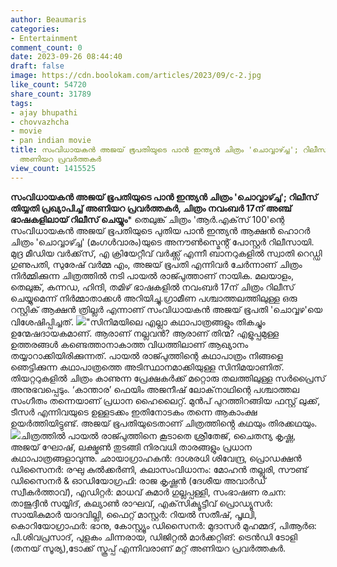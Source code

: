 ```yaml
---
author: Beaumaris
categories:
- Entertainment
comment_count: 0
date: 2023-09-26 08:44:40
draft: false
image: https://cdn.boolokam.com/articles/2023/09/c-2.jpg
like_count: 54720
share_count: 31789
tags:
- ajay bhupathi
- chovvazhcha
- movie
- pan indian movie
title: സംവിധായകൻ അജയ് ഭൂപതിയുടെ പാൻ ഇന്ത്യൻ ചിത്രം 'ചൊവ്വാഴ്ച്ച'; റിലീസ് തിയ്യതി പ്രഖ്യാപിച്ച്
  അണിയറ പ്രവർത്തകർ
view_count: 1415525
---
```


**സംവിധായകൻ അജയ് ഭൂപതിയുടെ പാൻ ഇന്ത്യൻ ചിത്രം 'ചൊവ്വാഴ്ച്ച'; റിലീസ് തിയ്യതി പ്രഖ്യാപിച്ച് അണിയറ പ്രവർത്തകർ, ചിത്രം നവംബർ 17ന് അഞ്ച് ഭാഷകളിലായ് റിലീസ് ചെയ്യും*** തെലുങ്ക് ചിത്രം 'ആർ.എക്‌സ് 100'ന്റെ സംവിധായകൻ അജയ് ഭൂപതിയുടെ പുതിയ പാൻ ഇന്ത്യൻ ആക്ഷൻ ഹൊറർ ചിത്രം 'ചൊവ്വാഴ്ച്ച' (മംഗൾവാരം)യുടെ അനൗൺസ്മെൻ്റ് പോസ്റ്റർ റിലീസായി. മുദ്ര മീഡിയ വർക്ക്‌സ്, എ ക്രിയേറ്റീവ് വർക്ക്സ് എന്നീ ബാനറുകളിൽ സ്വാതി റെഡ്ഡി ഗുണുപതി, സുരേഷ് വർമ്മ എം, അജയ് ഭൂപതി എന്നിവർ ചേർന്നാണ് ചിത്രം നിർമ്മിക്കുന്ന ചിത്രത്തിൽ നടി പായൽ രാജ്പുത്താണ് നായിക. മലയാളം, തെലുങ്ക്, കന്നഡ, ഹിന്ദി, തമിഴ് ഭാഷകളിൽ നവംബർ 17ന് ചിത്രം റിലീസ് ചെയ്യുമെന്ന് നിർമ്മാതാക്കൾ അറിയിച്ചു.ഗ്രാമീണ പശ്ചാത്തലത്തിലുള്ള ഒരു റസ്റ്റിക് ആക്ഷൻ ത്രില്ലർ എന്നാണ് സംവിധായകൻ അജയ് ഭൂപതി 'ചൊവ്വഴ'യെ വിശേഷിപ്പിച്ചത്. ![](https://cdn.boolokam.com/articles/2023/09/c-2.jpg)"സിനിമയിലെ എല്ലാ കഥാപാത്രങ്ങളും തികച്ചും ഉന്മേഷദായകമാണ്. ആരാണ് നല്ലവൻ? ആരാണ് തിന്മ? എളുപ്പമുള്ള ഉത്തരങ്ങൾ കണ്ടെത്താനാകാത്ത വിധത്തിലാണ് ആഖ്യാനം തയ്യാറാക്കിയിരിക്കുന്നത്. പായൽ രാജ്പുത്തിന്റെ കഥാപാത്രം നിങ്ങളെ ഞെട്ടിക്കുന്ന കഥാപാത്രത്തെ അടിസ്ഥാനമാക്കിയുള്ള സിനിമയാണിത്. തിയറ്ററുകളിൽ ചിത്രം കാണുന്ന പ്രേക്ഷകർക്ക് മറ്റൊരു തലത്തിലുള്ള സർപ്രൈസ് അനുഭവപ്പെടും. ‘കാന്താര’ ഫെയിം അജനീഷ് ലോക്‌നാഥിന്റെ പശ്ചാത്തല സംഗീതം തന്നെയാണ് പ്രധാന ഹൈലൈറ്റ്. മുൻപ് പുറത്തിറങ്ങിയ ഫസ്റ്റ് ലുക്ക്, ടീസർ എന്നിവയുടെ ഉള്ളടക്കം ഇതിനോടകം തന്നെ ആകാംക്ഷ ഉയർത്തിയിട്ടുണ്ട്. അജയ് ഭൂപതിയുടെതാണ് ചിത്രത്തിൻ്റെ കഥയും തിരക്കഥയും. ![](https://cdn.boolokam.com/articles/2023/09/c-3.jpg)ചിത്രത്തിൽ പായൽ രാജ്പുത്തിനെ കൂടാതെ ശ്രീതേജ്, ചൈതന്യ കൃഷ്ണ, അജയ് ഘോഷ്, ലക്ഷ്മൺ തുടങ്ങി നിരവധി താരങ്ങളും പ്രധാന കഥാപാത്രങ്ങളാവുന്നു. ഛായാഗ്രാഹകൻ: ദാശരധി ശിവേന്ദ്ര, പ്രൊഡക്ഷൻ ഡിസൈനർ: രഘു കുൽക്കർണി, കലാസംവിധാനം: മോഹൻ തല്ലൂരി, സൗണ്ട് ഡിസൈനർ & ഓഡിയോഗ്രഫി: രാജ കൃഷ്ണൻ (ദേശീയ അവാർഡ് സ്വീകർത്താവ്), എഡിറ്റർ: മാധവ് കുമാർ ഗുല്ലപ്പള്ളി, സംഭാഷണ രചന: താജുദ്ദീൻ സയ്യിദ്, കല്യാൺ രാഘവ്, എക്‌സിക്യൂട്ടീവ് പ്രൊഡ്യൂസർ: സായികുമാർ യാദവില്ലി, ഫൈറ്റ് മാസ്റ്റർ: റിയൽ സതീഷ്, പൃഥ്വി, കൊറിയോഗ്രാഫർ: ഭാനു, കോസ്റ്റ്യൂം ഡിസൈനർ: മുദാസർ മുഹമ്മദ്, പിആർഒ: പി.ശിവപ്രസാദ്, പുളകം ചിന്നരായ, ഡിജിറ്റൽ മാർക്കറ്റിങ്: ട്രെൻഡി ടോളി (തനയ് സൂര്യ),ടോക്ക് സ്കൂപ്പ് എന്നിവരാണ് മറ്റ് അണിയറ പ്രവർത്തകർ.